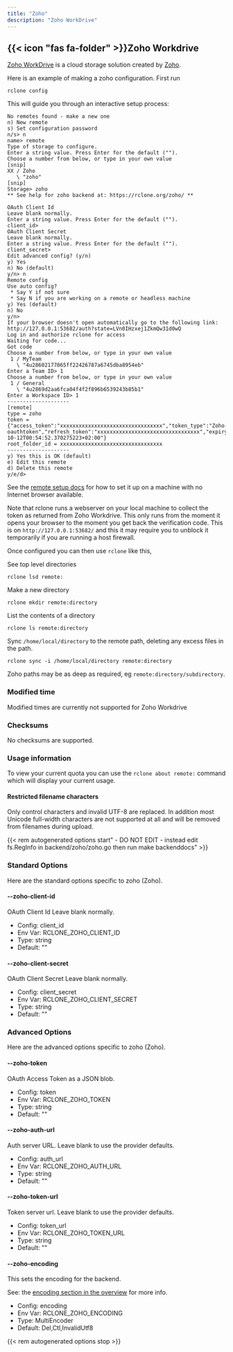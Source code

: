 ```yaml
---
title: "Zoho"
description: "Zoho WorkDrive"
---
```


{{< icon "fas fa-folder" >}}Zoho Workdrive
----------------------------------------

[Zoho WorkDrive](https://www.zoho.com/workdrive/) is a cloud storage solution created by [Zoho](https://zoho.com).

Here is an example of making a zoho configuration.  First run

    rclone config

This will guide you through an interactive setup process:

```
No remotes found - make a new one
n) New remote
s) Set configuration password
n/s> n
name> remote
Type of storage to configure.
Enter a string value. Press Enter for the default ("").
Choose a number from below, or type in your own value
[snip]
XX / Zoho
   \ "zoho"
[snip]
Storage> zoho
** See help for zoho backend at: https://rclone.org/zoho/ **

OAuth Client Id
Leave blank normally.
Enter a string value. Press Enter for the default ("").
client_id> 
OAuth Client Secret
Leave blank normally.
Enter a string value. Press Enter for the default ("").
client_secret> 
Edit advanced config? (y/n)
y) Yes
n) No (default)
y/n> n
Remote config
Use auto config?
 * Say Y if not sure
 * Say N if you are working on a remote or headless machine
y) Yes (default)
n) No
y/n> 
If your browser doesn't open automatically go to the following link: http://127.0.0.1:53682/auth?state=LVn0IHzxej1ZkmQw31d0wQ
Log in and authorize rclone for access
Waiting for code...
Got code
Choose a number from below, or type in your own value
 1 / MyTeam
   \ "4u28602177065ff22426787a6745dba8954eb"
Enter a Team ID> 1
Choose a number from below, or type in your own value
 1 / General
   \ "4u2869d2aa6fca04f4f2f896b6539243b85b1"
Enter a Workspace ID> 1
--------------------
[remote]
type = zoho
token = {"access_token":"xxxxxxxxxxxxxxxxxxxxxxxxxxxxxxxxx","token_type":"Zoho-oauthtoken","refresh_token":"xxxxxxxxxxxxxxxxxxxxxxxxxxxxxxxxx","expiry":"2020-10-12T00:54:52.370275223+02:00"}
root_folder_id = xxxxxxxxxxxxxxxxxxxxxxxxxxxxxxxxx
--------------------
y) Yes this is OK (default)
e) Edit this remote
d) Delete this remote
y/e/d> 
```

See the [remote setup docs](/remote_setup/) for how to set it up on a
machine with no Internet browser available.

Note that rclone runs a webserver on your local machine to collect the
token as returned from Zoho Workdrive. This only runs from the moment it
opens your browser to the moment you get back the verification code.
This is on `http://127.0.0.1:53682/` and this it may require you to
unblock it temporarily if you are running a host firewall.

Once configured you can then use `rclone` like this,

See top level directories

    rclone lsd remote:

Make a new directory

    rclone mkdir remote:directory

List the contents of a directory

    rclone ls remote:directory

Sync `/home/local/directory` to the remote path, deleting any
excess files in the path.

    rclone sync -i /home/local/directory remote:directory

Zoho paths may be as deep as required, eg `remote:directory/subdirectory`.

### Modified time ###

Modified times are currently not supported for Zoho Workdrive

### Checksums ###

No checksums are supported.

### Usage information ###

To view your current quota you can use the `rclone about remote:`
command which will display your current usage.

#### Restricted filename characters

Only control characters and invalid UTF-8 are replaced. In addition most
Unicode full-width characters are not supported at all and will be removed 
from filenames during upload.

{{< rem autogenerated options start" - DO NOT EDIT - instead edit fs.RegInfo in backend/zoho/zoho.go then run make backenddocs" >}}
### Standard Options

Here are the standard options specific to zoho (Zoho).

#### --zoho-client-id

OAuth Client Id
Leave blank normally.

- Config:      client_id
- Env Var:     RCLONE_ZOHO_CLIENT_ID
- Type:        string
- Default:     ""

#### --zoho-client-secret

OAuth Client Secret
Leave blank normally.

- Config:      client_secret
- Env Var:     RCLONE_ZOHO_CLIENT_SECRET
- Type:        string
- Default:     ""

### Advanced Options

Here are the advanced options specific to zoho (Zoho).

#### --zoho-token

OAuth Access Token as a JSON blob.

- Config:      token
- Env Var:     RCLONE_ZOHO_TOKEN
- Type:        string
- Default:     ""

#### --zoho-auth-url

Auth server URL.
Leave blank to use the provider defaults.

- Config:      auth_url
- Env Var:     RCLONE_ZOHO_AUTH_URL
- Type:        string
- Default:     ""

#### --zoho-token-url

Token server url.
Leave blank to use the provider defaults.

- Config:      token_url
- Env Var:     RCLONE_ZOHO_TOKEN_URL
- Type:        string
- Default:     ""

#### --zoho-encoding

This sets the encoding for the backend.

See: the [encoding section in the overview](/overview/#encoding) for more info.

- Config:      encoding
- Env Var:     RCLONE_ZOHO_ENCODING
- Type:        MultiEncoder
- Default:     Del,Ctl,InvalidUtf8

{{< rem autogenerated options stop >}}

